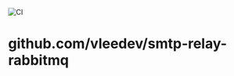 ![CI](https://github.com/vleedev/smtp-relay-rabbitmq/workflows/CI/badge.svg)
# github.com/vleedev/smtp-relay-rabbitmq
